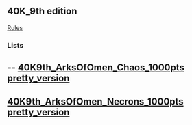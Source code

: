 ## 40K_9th edition
[Rules](https://wahapedia.ru/wh40k9ed/the-rules/core-rules/)

### Lists
--
[40K9th_ArksOfOmen_Chaos_1000pts](./40K9TH-ArksOfOmen-chaos-1000pts.html)\
[pretty_version](./40K9TH-ArksOfOmen-chaos-1000pts_pretty.html)
-- 
[40K9th_ArksOfOmen_Necrons_1000pts](./40K9TH-ArksOfOmen-Necrons1000pts.html)\
[pretty_version](./40K9TH-ArksOfOmen-Necrons1000pts_pretty.html)
--

